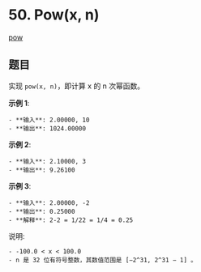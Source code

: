 # 50. Pow(x, n)

[pow](https://leetcode-cn.com/problems/powx-n/)

## 题目

实现 `pow(x, n)`，即计算 x 的 n 次幂函数。

**示例 1**:

    - **输入**: 2.00000, 10
    - **输出**: 1024.00000

**示例 2**:

    - **输入**: 2.10000, 3
    - **输出**: 9.26100

**示例 3**:

    - **输入**: 2.00000, -2
    - **输出**: 0.25000
    - **解释**: 2-2 = 1/22 = 1/4 = 0.25

说明:

    - -100.0 < x < 100.0
    - n 是 32 位有符号整数，其数值范围是 [−2^31, 2^31 − 1] 。

